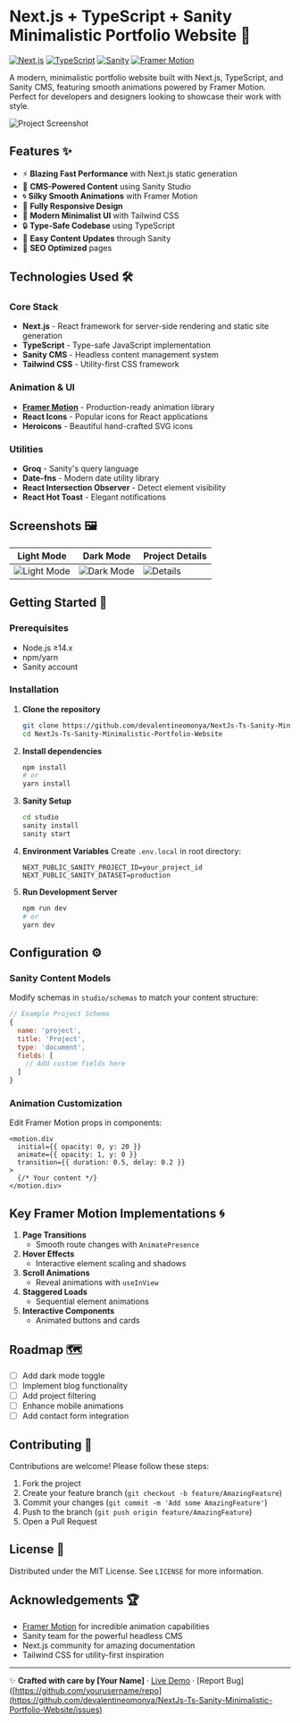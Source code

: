 # Next.js + TypeScript + Sanity Minimalistic Portfolio Website 🚀

[![Next.js](https://img.shields.io/badge/Next.js-000000?style=for-the-badge&logo=nextdotjs)](https://nextjs.org/)
[![TypeScript](https://img.shields.io/badge/TypeScript-3178C6?style=for-the-badge&logo=typescript)](https://www.typescriptlang.org/)
[![Sanity](https://img.shields.io/badge/Sanity-000000?style=for-the-badge&logo=sanity)](https://www.sanity.io/)
[![Framer Motion](https://img.shields.io/badge/Framer_Motion-0055FF?style=for-the-badge&logo=framer)](https://www.framer.com/motion/)

A modern, minimalistic portfolio website built with Next.js, TypeScript, and Sanity CMS, featuring smooth animations powered by Framer Motion. Perfect for developers and designers looking to showcase their work with style.

![Project Screenshot](/screenshot.jpg) <!-- Replace with actual screenshot path -->

## Features ✨

- ⚡ **Blazing Fast Performance** with Next.js static generation
- 🎨 **CMS-Powered Content** using Sanity Studio
- 🌀 **Silky Smooth Animations** with Framer Motion
- 📱 **Fully Responsive Design**
- 🌈 **Modern Minimalist UI** with Tailwind CSS
- 🔒 **Type-Safe Codebase** using TypeScript
- 📝 **Easy Content Updates** through Sanity
- 🎯 **SEO Optimized** pages

## Technologies Used 🛠️

### Core Stack
- **Next.js** - React framework for server-side rendering and static site generation
- **TypeScript** - Type-safe JavaScript implementation
- **Sanity CMS** - Headless content management system
- **Tailwind CSS** - Utility-first CSS framework

### Animation & UI
- [**Framer Motion**](https://www.framer.com/motion/) - Production-ready animation library
- **React Icons** - Popular icons for React applications
- **Heroicons** - Beautiful hand-crafted SVG icons

### Utilities
- **Groq** - Sanity's query language
- **Date-fns** - Modern date utility library
- **React Intersection Observer** - Detect element visibility
- **React Hot Toast** - Elegant notifications

## Screenshots 🖼️

| Light Mode | Dark Mode | Project Details |
|------------|-----------|-----------------|
| ![Light Mode](/screenshots/light.jpg) | ![Dark Mode](/screenshots/dark.jpg) | ![Details](/screenshots/details.jpg) |

## Getting Started 🏁

### Prerequisites
- Node.js ≥14.x
- npm/yarn
- Sanity account

### Installation

1. **Clone the repository**
   ```bash
   git clone https://github.com/devalentineomonya/NextJs-Ts-Sanity-Minimalistic-Portfolio-Website.git
   cd NextJs-Ts-Sanity-Minimalistic-Portfolio-Website
   ```

2. **Install dependencies**
   ```bash
   npm install
   # or
   yarn install
   ```

3. **Sanity Setup**
   ```bash
   cd studio
   sanity install
   sanity start
   ```

4. **Environment Variables**
   Create `.env.local` in root directory:
   ```env
   NEXT_PUBLIC_SANITY_PROJECT_ID=your_project_id
   NEXT_PUBLIC_SANITY_DATASET=production
   ```

5. **Run Development Server**
   ```bash
   npm run dev
   # or
   yarn dev
   ```

## Configuration ⚙️

### Sanity Content Models
Modify schemas in `studio/schemas` to match your content structure:
```javascript
// Example Project Schema
{
  name: 'project',
  title: 'Project',
  type: 'document',
  fields: [
    // Add custom fields here
  ]
}
```

### Animation Customization
Edit Framer Motion props in components:
```tsx
<motion.div
  initial={{ opacity: 0, y: 20 }}
  animate={{ opacity: 1, y: 0 }}
  transition={{ duration: 0.5, delay: 0.2 }}
>
  {/* Your content */}
</motion.div>
```

## Key Framer Motion Implementations 🌀

1. **Page Transitions**
   - Smooth route changes with `AnimatePresence`
2. **Hover Effects**
   - Interactive element scaling and shadows
3. **Scroll Animations**
   - Reveal animations with `useInView`
4. **Staggered Loads**
   - Sequential element animations
5. **Interactive Components**
   - Animated buttons and cards

## Roadmap 🗺️

- [ ] Add dark mode toggle
- [ ] Implement blog functionality
- [ ] Add project filtering
- [ ] Enhance mobile animations
- [ ] Add contact form integration

## Contributing 🤝

Contributions are welcome! Please follow these steps:
1. Fork the project
2. Create your feature branch (`git checkout -b feature/AmazingFeature`)
3. Commit your changes (`git commit -m 'Add some AmazingFeature'`)
4. Push to the branch (`git push origin feature/AmazingFeature`)
5. Open a Pull Request

## License 📄

Distributed under the MIT License. See `LICENSE` for more information.

## Acknowledgements 🏆

- [Framer Motion](https://www.framer.com/motion/) for incredible animation capabilities
- Sanity team for the powerful headless CMS
- Next.js community for amazing documentation
- Tailwind CSS for utility-first inspiration

---

✨ **Crafted with care by [Your Name]** · [Live Demo](https://devalentine.me) · [Report Bug]([https://github.com/yourusername/repo](https://github.com/devalentineomonya/NextJs-Ts-Sanity-Minimalistic-Portfolio-Website/issues)
